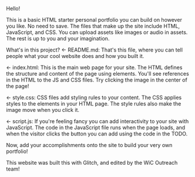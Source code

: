 Hello!

This is a basic HTML starter personal portfolio you can build on however you like. No need to save. The files that make up the site include HTML, JavaScript, and CSS. You can upload assets like images or audio in assets. The rest is up to you and your imagination. 

What's in this project?
← README.md: That's this file, where you can tell people what your cool website does and how you built it.

← index.html: This is the main web page for your site. The HTML defines the structure and content of the page using elements. You'll see references in the HTML to the JS and CSS files. Try clicking the image in the center of the page!

← style.css: CSS files add styling rules to your content. The CSS applies styles to the elements in your HTML page. The style rules also make the image move when you click it.

← script.js: If you're feeling fancy you can add interactivity to your site with JavaScript. The code in the JavaScript file runs when the page loads, and when the visitor clicks the button you can add using the code in the TODO.

Now, add your accomplishments onto the site to build your very own portfolio!

This website was built this with Glitch, and edited by the WiC Outreach team!

